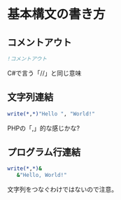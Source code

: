 # 基本構文の書き方
## コメントアウト
```fortran
!コメントアウト
```  
C#で言う「//」と同じ意味  

## 文字列連結
```fortran
write(*,*)"Hello ", "World!"
```
PHPの「,」的な感じかな?   

## プログラム行連結
```fortran
write(*,*)&
   &"Hello, World!"
```
文字列をつなぐわけではないので注意。